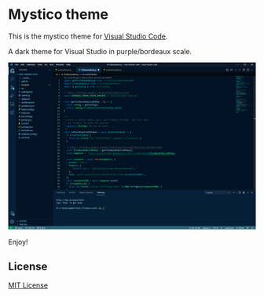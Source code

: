 # Mystico theme

This is the mystico theme for [Visual Studio Code](http://code.visualstudio.com).

A dark theme for Visual Studio in purple/bordeaux scale.

![Screenshot](https://raw.githubusercontent.com/chibanti/mystico-vscode-theme/main/images/screenshots/screenshot-1.png)

Enjoy!

## License

[MIT License](./LICENSE)
